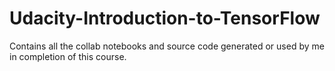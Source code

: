 # Udacity-Introduction-to-TensorFlow
Contains all the collab notebooks and source code generated or used by me in completion of this course.

